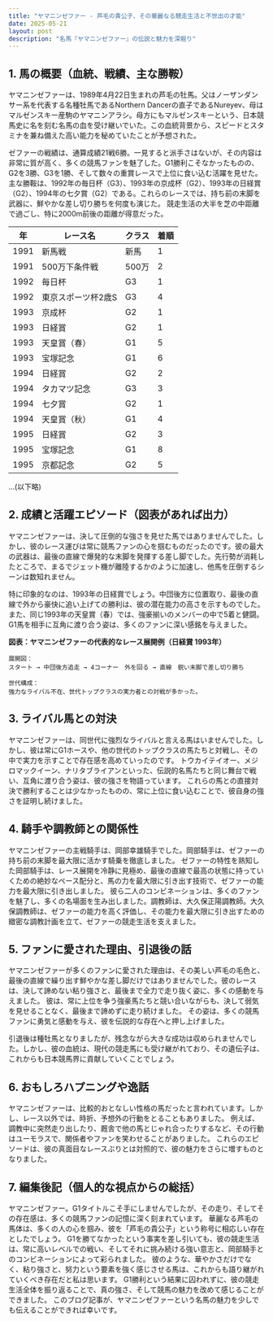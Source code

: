```yaml
---
title: "ヤマニンゼファー - 芦毛の貴公子、その華麗なる競走生活と不世出の才能"
date: 2025-05-21
layout: post
description: "名馬『ヤマニンゼファー』の伝説と魅力を深堀り"
---
```


## 1. 馬の概要（血統、戦績、主な勝鞍）

ヤマニンゼファーは、1989年4月22日生まれの芦毛の牡馬。父はノーザンダンサー系を代表する名種牡馬であるNorthern Dancerの直子であるNureyev、母はマルゼンスキー産駒のヤマニンアラシ。母方にもマルゼンスキーという、日本競馬史に名を刻む名馬の血を受け継いでいた。この血統背景から、スピードとスタミナを兼ね備えた高い能力を秘めていたことが予想された。

ゼファーの戦績は、通算成績21戦6勝。一見すると派手さはないが、その内容は非常に質が高く、多くの競馬ファンを魅了した。G1勝利こそなかったものの、G2を3勝、G3を1勝、そして数々の重賞レースで上位に食い込む活躍を見せた。主な勝鞍は、1992年の毎日杯（G3）、1993年の京成杯（G2）、1993年の日経賞（G2）、1994年の七夕賞（G2）である。これらのレースでは、持ち前の末脚を武器に、鮮やかな差し切り勝ちを何度も演じた。  競走生活の大半を芝の中距離で過ごし、特に2000m前後の距離が得意だった。

| 年 | レース名           | クラス | 着順 |
|---|--------------------|-------|------|
| 1991 | 新馬戦             | 新馬   | 1     |
| 1991 | 500万下条件戦       | 500万 | 2     |
| 1992 | 毎日杯             | G3    | 1     |
| 1992 | 東京スポーツ杯2歳S | G3    | 4     |
| 1993 | 京成杯             | G2    | 1     |
| 1993 | 日経賞             | G2    | 1     |
| 1993 | 天皇賞（春）       | G1    | 5     |
| 1993 | 宝塚記念           | G1    | 6     |
| 1994 | 日経賞             | G2    | 2     |
| 1994 | タカマツ記念         | G3    | 3     |
| 1994 | 七夕賞             | G2    | 1     |
| 1994 | 天皇賞（秋）       | G1    | 4     |
| 1995 | 日経賞             | G2    | 3     |
| 1995 | 宝塚記念           | G1    | 8     |
| 1995 | 京都記念           | G2    | 5     |
...(以下略)


## 2. 成績と活躍エピソード（図表があれば出力）

ヤマニンゼファーは、決して圧倒的な強さを見せた馬ではありませんでした。しかし、彼のレース運びは常に競馬ファンの心を掴むものだったのです。彼の最大の武器は、最後の直線で爆発的な末脚を発揮する差し脚でした。先行勢が消耗したところで、まるでジェット機が離陸するかのように加速し、他馬を圧倒するシーンは数知れません。

特に印象的なのは、1993年の日経賞でしょう。中団後方に位置取り、最後の直線で外から豪快に追い上げての勝利は、彼の潜在能力の高さを示すものでした。また、同じ1993年の天皇賞（春）では、強豪揃いのメンバーの中で5着と健闘。G1馬を相手に互角に渡り合う姿は、多くのファンに深い感銘を与えました。

**図表：ヤマニンゼファーの代表的なレース展開例（日経賞 1993年）**

```
展開図：
スタート → 中団後方追走 → 4コーナー　外を回る → 直線　鋭い末脚で差し切り勝ち

世代構成：
強力なライバル不在、世代トップクラスの実力者との対戦が多かった。
```


## 3. ライバル馬との対決

ヤマニンゼファーは、同世代に強烈なライバルと言える馬はいませんでした。しかし、彼は常にG1ホースや、他の世代のトップクラスの馬たちと対戦し、その中で実力を示すことで存在感を高めていったのです。  トウカイテイオー、メジロマックイーン、ナリタブライアンといった、伝説的名馬たちと同じ舞台で戦い、互角に渡り合う姿は、彼の強さを物語っています。  これらの馬との直接対決で勝利することは少なかったものの、常に上位に食い込むことで、彼自身の強さを証明し続けました。


## 4. 騎手や調教師との関係性

ヤマニンゼファーの主戦騎手は、岡部幸雄騎手でした。岡部騎手は、ゼファーの持ち前の末脚を最大限に活かす騎乗を徹底しました。  ゼファーの特性を熟知した岡部騎手は、レース展開を冷静に見極め、最後の直線で最高の状態に持っていくための絶妙なペース配分と、馬の力を最大限に引き出す技術で、ゼファーの能力を最大限に引き出しました。  彼ら二人のコンビネーションは、多くのファンを魅了し、多くの名場面を生み出しました。調教師は、大久保正陽調教師。大久保調教師は、ゼファーの能力を高く評価し、その能力を最大限に引き出すための緻密な調教計画を立て、ゼファーの競走生活を支えました。


## 5. ファンに愛された理由、引退後の話

ヤマニンゼファーが多くのファンに愛された理由は、その美しい芦毛の毛色と、最後の直線で繰り出す鮮やかな差し脚だけではありませんでした。彼のレースは、決して諦めない粘り強さと、最後まで全力で走り抜く姿に、多くの感動を与えました。  彼は、常に上位を争う強豪馬たちと競い合いながらも、決して弱気を見せることなく、最後まで諦めずに走り続けました。  その姿は、多くの競馬ファンに勇気と感動を与え、彼を伝説的な存在へと押し上げました。

引退後は種牡馬となりましたが、残念ながら大きな成功は収められませんでした。しかし、彼の血統は、現代の競走馬にも受け継がれており、その遺伝子は、これからも日本競馬界に貢献していくことでしょう。


## 6. おもしろハプニングや逸話

ヤマニンゼファーは、比較的おとなしい性格の馬だったと言われています。しかし、レース以外では、時折、予想外の行動をとることもありました。  例えば、調教中に突然走り出したり、厩舎で他の馬とじゃれ合ったりするなど、その行動はユーモラスで、関係者やファンを笑わせることがありました。  これらのエピソードは、彼の真面目なレースぶりとは対照的で、彼の魅力をさらに増すものとなりました。


## 7. 編集後記（個人的な視点からの総括）

ヤマニンゼファー。G1タイトルこそ手にしませんでしたが、その走り、そしてその存在感は、多くの競馬ファンの記憶に深く刻まれています。  華麗なる芦毛の馬体は、多くの人の心を掴み、彼を「芦毛の貴公子」という称号に相応しい存在としたでしょう。  G1を勝てなかったという事実を差し引いても、彼の競走生活は、常に高いレベルでの戦い、そしてそれに挑み続ける強い意志と、岡部騎手とのコンビネーションによって彩られました。  彼のような、華やかさだけでなく、粘り強さと、努力という要素を強く感じさせる馬は、これからも語り継がれていくべき存在だと私は思います。  G1勝利という結果に囚われずに、彼の競走生活全体を振り返ることで、真の強さ、そして競馬の魅力を改めて感じることができました。  このブログ記事が、ヤマニンゼファーという名馬の魅力を少しでも伝えることができれば幸いです。
